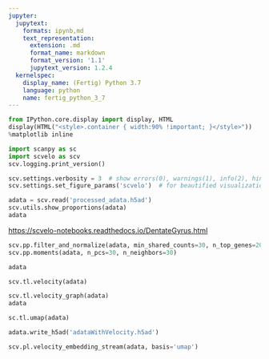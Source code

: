 ```yaml
---
jupyter:
  jupytext:
    formats: ipynb,md
    text_representation:
      extension: .md
      format_name: markdown
      format_version: '1.1'
      jupytext_version: 1.2.4
  kernelspec:
    display_name: (Fertig) Python 3.7
    language: python
    name: fertig_python_3_7
---
```


```python
from IPython.core.display import display, HTML
display(HTML("<style>.container { width:90% !important; }</style>"))
%matplotlib inline

import scanpy as sc
import scvelo as scv
scv.logging.print_version()

scv.settings.verbosity = 3  # show errors(0), warnings(1), info(2), hints(3)
scv.settings.set_figure_params('scvelo')  # for beautified visualization
```

```python
adata = scv.read('processed_adata.h5ad')
scv.utils.show_proportions(adata)
adata
```

https://scvelo-notebooks.readthedocs.io/DentateGyrus.html

```python
scv.pp.filter_and_normalize(adata, min_shared_counts=30, n_top_genes=2000)
scv.pp.moments(adata, n_pcs=30, n_neighbors=30)
```

```python
adata
```

```python
scv.tl.velocity(adata)
```

```python
scv.tl.velocity_graph(adata)
adata
```

```python
sc.tl.umap(adata)
```

```python
adata.write_h5ad('adataWithVelocity.h5ad')
```

```python
scv.pl.velocity_embedding_stream(adata, basis='umap')
```
